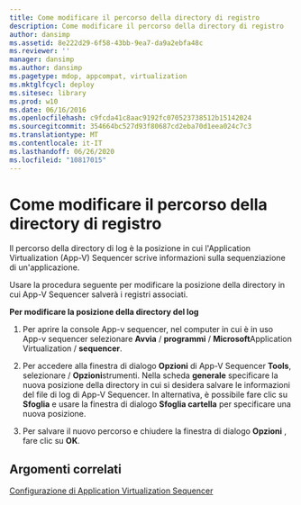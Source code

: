 ```yaml
---
title: Come modificare il percorso della directory di registro
description: Come modificare il percorso della directory di registro
author: dansimp
ms.assetid: 8e222d29-6f58-43bb-9ea7-da9a2ebfa48c
ms.reviewer: ''
manager: dansimp
ms.author: dansimp
ms.pagetype: mdop, appcompat, virtualization
ms.mktglfcycl: deploy
ms.sitesec: library
ms.prod: w10
ms.date: 06/16/2016
ms.openlocfilehash: c9fcda41c8aac9192fc070523738512b15142024
ms.sourcegitcommit: 354664bc527d93f80687cd2eba70d1eea024c7c3
ms.translationtype: MT
ms.contentlocale: it-IT
ms.lasthandoff: 06/26/2020
ms.locfileid: "10817015"
---
```

# Come modificare il percorso della directory di registro


Il percorso della directory di log è la posizione in cui l'Application Virtualization (App-V) Sequencer scrive informazioni sulla sequenziazione di un'applicazione.

Usare la procedura seguente per modificare la posizione della directory in cui App-V Sequencer salverà i registri associati.

**Per modificare la posizione della directory del log**

1.  Per aprire la console App-v sequencer, nel computer in cui è in uso App-v sequencer selezionare **Avvia**  /  **programmi**  /  **Microsoft**Application Virtualization  /  **sequencer**.

2.  Per accedere alla finestra di dialogo **Opzioni** di App-V Sequencer **Tools**, selezionare  /  **Opzioni**strumenti. Nella scheda **generale** specificare la nuova posizione della directory in cui si desidera salvare le informazioni del file di log di App-V Sequencer. In alternativa, è possibile fare clic su **Sfoglia** e usare la finestra di dialogo **Sfoglia cartella** per specificare una nuova posizione.

3.  Per salvare il nuovo percorso e chiudere la finestra di dialogo **Opzioni** , fare clic su **OK**.

## Argomenti correlati


[Configurazione di Application Virtualization Sequencer](configuring-the-application-virtualization-sequencer.md)

 

 





